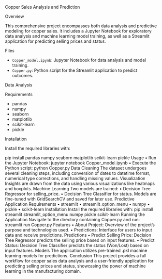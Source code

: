 Copper Sales Analysis and Prediction

Overview

This comprehensive project encompasses both data analysis and predictive modeling for copper sales. It includes a Jupyter Notebook for exploratory data analysis and machine learning model training, as well as a Streamlit application for predicting selling prices and status.

 Files

- `Copper_model.ipynb`: Jupyter Notebook for data analysis and model training.
- `Copper.py`: Python script for the Streamlit application to predict outcomes.

 Data Analysis

 Requirements

- pandas
- numpy
- seaborn
- matplotlib
- scikit-learn
- pickle

 Installation

Install the required libraries with:


pip install pandas numpy seaborn matplotlib scikit-learn pickle
Usage
•	Run the Jupyter Notebook:
jupyter notebook Copper_model.ipynb
•	Execute the Python script:
python Copper.py
Data Cleaning
The dataset undergoes several cleaning steps, including conversion of dates to datetime format, numerical type corrections, and handling missing values.
Visualization
Insights are drawn from the data using various visualizations like heatmaps and boxplots.
Machine Learning
Two models are trained:
•	Decision Tree Regressor for selling_price.
•	Decision Tree Classifier for status.
Models are fine-tuned with GridSearchCV and saved for later use.
Predictive Application
Requirements
•	streamlit
•	streamlit_option_menu
•	numpy
•	pickle
•	scikit-learn
Installation
Install the required libraries with:
pip install streamlit streamlit_option_menu numpy pickle scikit-learn
Running the Application
Navigate to the directory containing Copper.py and run:
streamlit run Copper.py
Features
•	About Project: Overview of the project’s purpose and technologies used.
•	Predictions: Interface for users to input data and receive predictions.
Predictions
•	Predict Selling Price: Decision Tree Regressor predicts the selling price based on input features.
•	Predict Status: Decision Tree Classifier predicts the status (Won/Lost) based on input features.
Models
The application utilizes pre-trained .pkl machine learning models for predictions.
Conclusion
This project provides a full workflow for copper sales data analysis and a user-friendly application for predicting selling prices and status, showcasing the power of machine learning in the manufacturing domain.


